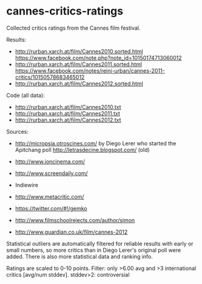 cannes-critics-ratings
======================

Collected critics ratings from the Cannes film festival.

Results:
* http://rurban.xarch.at/film/Cannes2010.sorted.html
  https://www.facebook.com/note.php?note_id=10150174713060012
* http://rurban.xarch.at/film/Cannes2011.sorted.html
  https://www.facebook.com/notes/reini-urban/cannes-2011-critics/10150578683465012
* http://rurban.xarch.at/film/Cannes2012.sorted.html

Code (all data):
* http://rurban.xarch.at/film/Cannes2010.txt
* http://rurban.xarch.at/film/Cannes2011.txt
* http://rurban.xarch.at/film/Cannes2012.txt

Sources:
* http://micropsia.otroscines.com/ by Diego Lerer who started the Apitchang poll
  http://letrasdecine.blogspot.com/  (old)
* http://www.ioncinema.com/
* http://www.screendaily.com/
* Indiewire
* http://www.metacritic.com/

* https://twitter.com/#!/gemko
* http://www.filmschoolrejects.com/author/simon
* http://www.guardian.co.uk/film/cannes-2012

Statistical outliers are automatically filtered for reliable results with
early or small numbers, so more critics than in Diego Lerer's original poll
were added. There is also more statistical data and ranking info.

Ratings are scaled to 0-10 points.
Filter: only >6.00 avg and >3 international critics [avg/num stddev].
        stddev>2: controversial
